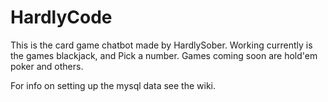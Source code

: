 # HardlyCode
This is the card game chatbot made by HardlySober.
Working currently is the games blackjack, and Pick a number.
Games coming soon are hold'em poker and others.


For info on setting up the mysql data see the wiki.
